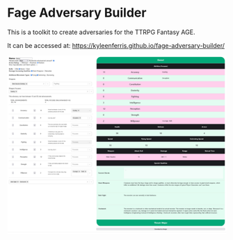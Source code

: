 # Fage Adversary Builder

This is a toolkit to create adversaries for the TTRPG Fantasy AGE.

It can be accessed at: https://kyleenferris.github.io/fage-adversary-builder/

![image](./preview.jpg)